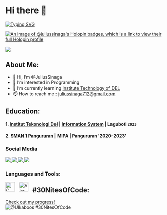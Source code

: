 # Hi there 👋

[![Typing SVG](https://readme-typing-svg.demolab.com?font=Fira+Code&pause=1000&width=435&lines=Become+to+Star)](https://git.io/typing-svg)

[![An image of @juliussinaga's Holopin badges, which is a link to view their full Holopin profile](https://holopin.me/juliussinaga)](https://holopin.io/@juliussinaga)

<img src="https://www.codewars.com/users/Ulkaboos/badges/small">

## About Me:

- 👋 Hi, I’m @JuliusSinaga
- 👀 I’m interested in Programming
- 🌱 I’m currently learning [Institute Technology of DEL](https://www.del.ac.id/) 
- 📫 How to reach me : juliussinaga712@gmail.com

## Education:

#### 1. [Institut Tekonologi Del](https://www.del.ac.id/) | [Information System](https://www.del.ac.id/?page_id=3534) | Laguboti `2023`
#### 2. [SMAN 1 Pangururan](https://infosekolah.net/cari/sekolah/SMAN-1-PANGURURAN-Kec.-Pangururan-Prov.-Sumatera-Utara/f6283652e7cff259426ada551fb85899ea32906e/) | MIPA | Pangururan '2020-2023'

### Social Media
<div align="left"> 
  <a href="mailto:juliussinaga712@gmail.com">
    <img src="https://img.shields.io/badge/Gmail-333333?style=for-the-badge&logo=gmail&logoColor=red" />
  </a>
  <a href=https://discordapp.com/users/716192652508397579 target="_blank">
     <img src="https://img.shields.io/badge/Discord-5865F2?style=for-the-badge&logo=discord&logoColor=white" target=_blank /> <!-- sqlite, safari, google-chrome are other good icon options -->
  </a>
  <a>
    <a href=https://www.linkedin.com/in/julius-sinaga target="_blank">
      <img src="https://img.shields.io/badge/LinkedIn-0077B5?style=for-the-badge&logo=linkedin&logoColor=white" target="_blank" />
  </a>
  <a>
    <a href=https://www.instagram.com/julius.kaisar30 target="_blank">
      <img src="https://img.shields.io/badge/Instagram-E4405F?style=for-the-badge&logo=instagram&logoColor=white" target="_blank">
  </a>
  
</div>


### Languages and Tools:

<img align="left" alt="C Language" width="30 px" src="https://w7.pngwing.com/pngs/724/306/png-transparent-c-logo-c-programming-language-icon-letter-c-blue-logo-computer-program.png" style="padding-right:10px;" />
<img align="left" alt="VisualStudioCode" width="30px" src="https://cdn.jsdelivr.net/gh/devicons/devicon/icons/vscode/vscode-original.svg" style="padding-right:10px;" />


## #30NitesOfCode:
  [Check out my progress!](https://www.codedex.io/@Ulkaboos/30-nites-of-code)  
  ![@Ulkaboos #30NitesOfCode](https://www.codedex.io/api/petStatus?user=Ulkaboos)
